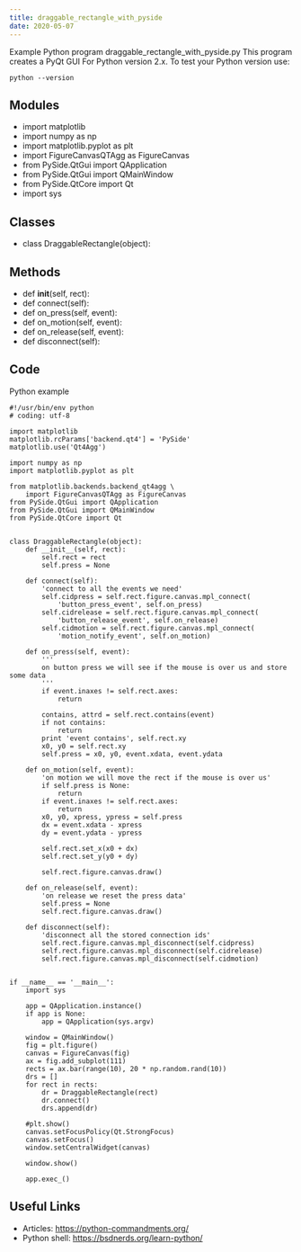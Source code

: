 ```yaml
---
title: draggable_rectangle_with_pyside
date: 2020-05-07
---
```

Example Python program draggable_rectangle_with_pyside.py
This program creates a PyQt GUI
For Python version 2.x.
To test your Python version use:

    python --version

## Modules

* import matplotlib
* import numpy as np
* import matplotlib.pyplot as plt
* import FigureCanvasQTAgg as FigureCanvas
* from PySide.QtGui import QApplication
* from PySide.QtGui import QMainWindow
* from PySide.QtCore import Qt
* import sys

## Classes

* class DraggableRectangle(object):

## Methods

* def __init__(self, rect):
* def connect(self):
* def on_press(self, event):
* def on_motion(self, event):
* def on_release(self, event):
* def disconnect(self):

## Code

Python example

    #!/usr/bin/env python
    # coding: utf-8
    
    import matplotlib
    matplotlib.rcParams['backend.qt4'] = 'PySide'
    matplotlib.use('Qt4Agg')
    
    import numpy as np
    import matplotlib.pyplot as plt
    
    from matplotlib.backends.backend_qt4agg \
        import FigureCanvasQTAgg as FigureCanvas
    from PySide.QtGui import QApplication
    from PySide.QtGui import QMainWindow
    from PySide.QtCore import Qt
    
    
    class DraggableRectangle(object):
        def __init__(self, rect):
            self.rect = rect
            self.press = None
    
        def connect(self):
            'connect to all the events we need'
            self.cidpress = self.rect.figure.canvas.mpl_connect(
                'button_press_event', self.on_press)
            self.cidrelease = self.rect.figure.canvas.mpl_connect(
                'button_release_event', self.on_release)
            self.cidmotion = self.rect.figure.canvas.mpl_connect(
                'motion_notify_event', self.on_motion)
    
        def on_press(self, event):
            '''
            on button press we will see if the mouse is over us and store some data
            '''
            if event.inaxes != self.rect.axes:
                return
    
            contains, attrd = self.rect.contains(event)
            if not contains:
                return
            print 'event contains', self.rect.xy
            x0, y0 = self.rect.xy
            self.press = x0, y0, event.xdata, event.ydata
    
        def on_motion(self, event):
            'on motion we will move the rect if the mouse is over us'
            if self.press is None:
                return
            if event.inaxes != self.rect.axes:
                return
            x0, y0, xpress, ypress = self.press
            dx = event.xdata - xpress
            dy = event.ydata - ypress
    
            self.rect.set_x(x0 + dx)
            self.rect.set_y(y0 + dy)
    
            self.rect.figure.canvas.draw()
    
        def on_release(self, event):
            'on release we reset the press data'
            self.press = None
            self.rect.figure.canvas.draw()
    
        def disconnect(self):
            'disconnect all the stored connection ids'
            self.rect.figure.canvas.mpl_disconnect(self.cidpress)
            self.rect.figure.canvas.mpl_disconnect(self.cidrelease)
            self.rect.figure.canvas.mpl_disconnect(self.cidmotion)
    
    
    if __name__ == '__main__':
        import sys
    
        app = QApplication.instance()
        if app is None:
            app = QApplication(sys.argv)
    
        window = QMainWindow()
        fig = plt.figure()
        canvas = FigureCanvas(fig)
        ax = fig.add_subplot(111)
        rects = ax.bar(range(10), 20 * np.random.rand(10))
        drs = []
        for rect in rects:
            dr = DraggableRectangle(rect)
            dr.connect()
            drs.append(dr)
    
        #plt.show()
        canvas.setFocusPolicy(Qt.StrongFocus)
        canvas.setFocus()
        window.setCentralWidget(canvas)
    
        window.show()
    
        app.exec_()

## Useful Links

- Articles: https://python-commandments.org/
- Python shell: https://bsdnerds.org/learn-python/
